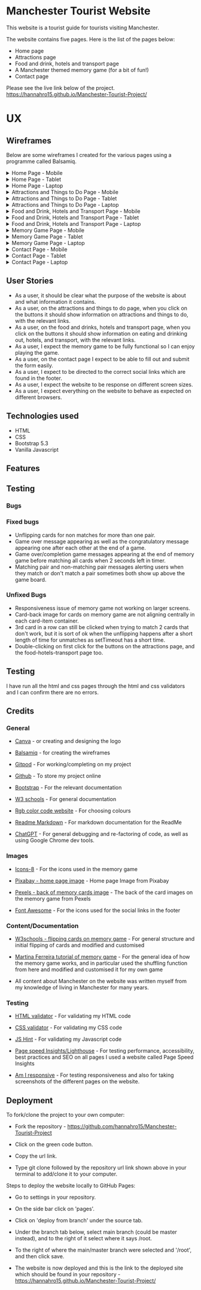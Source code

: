# Manchester Tourist Website

This website is a tourist guide for tourists visiting Manchester. 

The website contains five pages. Here is the list of the pages below:
 * Home page
 * Attractions page
 * Food and drink, hotels and transport page
 * A Manchester themed memory game (for a bit of fun!)
 * Contact page

Please see the live link below of the project.
https://hannahro15.github.io/Manchester-Tourist-Project/

# UX
## Wireframes

 Below are some wireframes I created for the various pages using a programme called Balsamiq.

<details>
<summary>Home Page - Mobile</summary>   
<img src='assets/wireframes/home-page-mobile.png' alt='Home Page Mobile'>
</details>
<details>
<summary>Home Page - Tablet</summary>   
<img src='assets/wireframes/home-page-tablet.png' alt='Home Page Tablet'>
</details>
<details>
<summary>Home Page - Laptop</summary>   
<img src='assets/wireframes/home-page-laptop.png' alt='Home Page Laptop'>
</details>
<details>
<summary>Attractions and Things to Do Page - Mobile</summary>  
<img src='assets/wireframes/attractions-page-mobile.png' alt='Attractions Page Mobile'>
</details>
<details>
<summary>Attractions and Things to Do Page - Tablet</summary>  
 <img src='assets/wireframes/attractions-page-tablet.png' alt='Attractions Page Tablet'>
</details>
<details>
<summary>Attractions and Things to Do Page - Laptop</summary>   
<img src='assets/wireframes/attractions-page-laptop.png' alt='Attractions Page Laptop'>
</details>
<details>
<summary>Food and Drink, Hotels and Transport Page - Mobile</summary>  
<img src='assets/wireframes/food-hotels-transport-page-mobile.png' alt='Food, Hotels, Transport Page Mobile'> 
</details>
<details>
<summary>Food and Drink, Hotels and Transport Page - Tablet</summary>   
<img src='assets/wireframes/food-hotels-transport-page-tablet.png' alt='Food, Hotels, Transport Page Tablet'> 
</details>
<details>
<summary>Food and Drink, Hotels and Transport Page - Laptop</summary>   
<img src='assets/wireframes/food-hotels-transport-page-laptop.png' alt='Food, Hotels, Transport Page Laptop'> 
</details>
<details>
<summary>Memory Game Page - Mobile</summary>   
<img src='assets/wireframes/memory-game-mobile.png' alt='Memory Game Mobile'>
</details>
<details>
<summary>Memory Game Page - Tablet</summary>   
<img src='assets/wireframes/memory-game-tablet.png' alt='Memory Game Tablet'>
</details>
<details>
<summary>Memory Game Page - Laptop</summary>   
<img src='assets/wireframes/memory-game-laptop.png' alt='Memory Game Laptop'>
</details>
<details>
<summary>Contact Page - Mobile</summary>   
<img src='assets/wireframes/contact-page-mobile.png' alt='Contact Page Mobile'>
</details>
<details>
<summary>Contact Page - Tablet</summary>   
<img src='assets/wireframes/contact-page-tablet.png' alt='Contact Page Tablet'>
</details>
<details>
<summary>Contact Page - Laptop</summary>  
<img src='assets/wireframes/contact-page-laptop.png' alt='Contact Page Laptop'> 
</details>

## User Stories

* As a user, it should be clear what the purpose of the website is about and what information it contains.
* As a user, on the attractions and things to do page, when you click on the buttons it should show information on attractions and things to do, with the relevant links.
* As a user, on the food and drinks, hotels and transport page, when you click on the buttons it should show information on eating and drinking out, hotels, and transport, with the relevant links.
* As a user, I expect the memory game to be fully functional so I can enjoy playing the game.
* As a user, on the contact page I expect to be able to fill out and submit the form easily.
* As a user, I expect to be directed to the correct social links which are found in the footer.
* As a user, I expect the website to be response on different screen sizes.
* As a user, I expect everything on the website to behave as expected on different browsers.

## Technologies used

* HTML
* CSS
* Bootstrap 5.3
* Vanilla Javascript

## Features

## Testing

### Bugs
### Fixed bugs 
- Unflipping cards for non matches for more than one pair. 
- Game over message appearing as well as the congratulatory message appearing one after each other at the end of a game.
- Game over/completion game messages appearing at the end of memory game before matching all cards when 2 seconds left in timer. 
- Matching pair and non-matching pair messages alerting users when they match or don't match a pair sometimes both show up above the game board.
### Unfixed Bugs
- Responsiveness issue of memory game not working on larger screens.
- Card-back image for cards on memory game are not aligning centrally in each card-item container.
- 3rd card in a row can still be clicked when trying to match 2 cards that don't work, but it is sort of ok when the unflipping happens after a short length of time for unmatches as setTimeout has a short time.
- Double-clicking on first click for the buttons on the attractions page, and the food-hotels-transport page too.


## Testing

I have run all the html and css pages through the html and css validators and I can confirm there are no errors.

## Credits

### General

* [Canva](https://www.canva.com/) - or creating and designing the logo

* [Balsamiq](https://balsamiq.com/wireframes/) - for creating the wireframes

* [Gitpod](https://www.gitpod.io/) - For working/completing on my project

* [Github](https://github.com/) - To store my project online

* [Bootstrap](https://getbootstrap.com/docs/5.3/getting-started/introduction/) - For the relevant documentation

* [W3 schools](https://www.w3schools.com/) - For general documentation

* [Rgb color code website](https://rgbcolorcode.com/) - For choosing colours

* [Readme Markdown](https://github.com/adam-p/markdown-here/wiki/Markdown-Cheatsheet#links) - For markdown documentation for the ReadMe

* [ChatGPT](https://openai.com/index/chatgpt/) - For general debugging and re-factoring of code, as well as using Google Chrome dev tools.

### Images

* [Icons-8](https://icons8.com/) - For the icons used in the memory game

* [Pixabay - home page image](https://pixabay.com/photos/buildings-tram-rails-skyscrapers-7759041/) - Home page Image from Pixabay

* [Pexels - back of memory cards image](https://www.pexels.com/photo/photo-of-building-in-chetham-manchester-11856438/) - The back of the card images on the memory game from Pexels

* [Font Awesome](https://fontawesome.com/icons) - For the icons used for the social links in the footer

### Content/Documentation

* [W3schools - flipping cards on memory game](https://www.w3schools.com/howto/howto_css_flip_card.asp) - For general structure and initial flipping of cards and modified and customised

* [Martina Ferreira tutorial of memory game](https://www.freecodecamp.org/news/vanilla-javascript-tutorial-build-a-memory-game-in-30-minutes-e542c4447eae/) - For the general idea of how the memory game works, and in particular used the shuffling function from here and modified and customised it for my own game

* All content about Manchester on the website was written myself from my knowledge of living in Manchester for many years.

### Testing

* [HTML validator](https://validator.w3.org/) - For validating my HTML code

* [CSS validator](https://jigsaw.w3.org/css-validator/) - For validating my CSS code

* [JS Hint](https://jshint.com/) - For validating my Javascript code

* [Page speed Insights/Lighthouse](https://pagespeed.web.dev/) - For testing performance, accessibility, best practices and SEO on all pages I used a website called Page Speed Insights

* [Am I responsive](https://ui.dev/amiresponsive) - For testing responsiveness and also for taking screenshots of the different pages on the website.


## Deployment

To fork/clone the project to your own computer: 

* Fork the repository - https://github.com/hannahro15/Manchester-Tourist-Project

* Click on the green code button.

* Copy the url link.

* Type git clone followed by the repository url link shown above in your terminal to add/clone it to your computer.

Steps to deploy the website locally to GitHub Pages:

* Go to settings in your repository.

* On the side bar click on 'pages'.

* Click on 'deploy from branch' under the source tab.

* Under the branch tab below, select main branch (could be master instead), and to the right of it select where it says /root.

* To the right of where the main/master branch were selected and '/root', and then click save.

* The website is now deployed and this is the link to the deployed site which should be found in your repository - https://hannahro15.github.io/Manchester-Tourist-Project/


